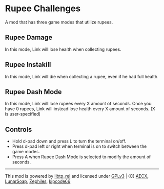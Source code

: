 # Rupee Challenges
A mod that has three game modes that utilize rupees.

## Rupee Damage
In this mode, Link will lose health when collecting rupees.

## Rupee Instakill
In this mode, Link will die when collecting a rupee, even if he had full health.

## Rupee Dash Mode
In this mode, Link will lose rupees every X amount of seconds. Once you have 0 rupees, Link will instead lose health every X amount of seconds. (X is user-specified)

## Controls
* Hold d-pad down and press L to turn the terminal on/off.
* Press d-pad left or right when terminal is on to switch between the game modes.
* Press A when Rupee Dash Mode is selected to modify the amount of seconds.
---
This mod is powered by [libtp_rel](//github.com/zsrtp/libtp_rel) and licensed under [GPLv3](/LICENSE) | (C) [AECX](//github.com/AECX), [LunarSoap](//github.com/lunarsoap5), [Zephiles](//github.com/Zephiles), [kipcode66](//github.com/kipcode66)

